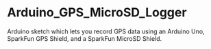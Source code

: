 # Arduino_GPS_MicroSD_Logger
Arduino sketch which lets you record GPS data using an Arduino Uno, SparkFun GPS Shield, and a SparkFun MicroSD Shield.
